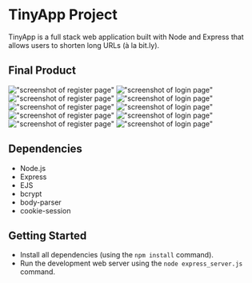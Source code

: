 # TinyApp Project

TinyApp is a full stack web application built with Node and Express that allows users to shorten long URLs (à la bit.ly).

## Final Product

!["screenshot of register page"](#)
!["screenshot of login page"](#)
!["screenshot of register page"](#)
!["screenshot of login page"](#)
!["screenshot of register page"](#)
!["screenshot of login page"](#)
!["screenshot of register page"](#)
!["screenshot of login page"](#)
!["screenshot of register page"](#)
!["screenshot of login page"](#)

## Dependencies

- Node.js
- Express
- EJS
- bcrypt
- body-parser
- cookie-session

## Getting Started

- Install all dependencies (using the `npm install` command).
- Run the development web server using the `node express_server.js` command.
